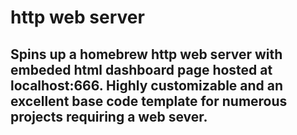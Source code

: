 # http web server

## Spins up a homebrew http web server with embeded html dashboard page hosted at localhost:666. Highly customizable and an excellent base code template for numerous projects requiring a web sever. 